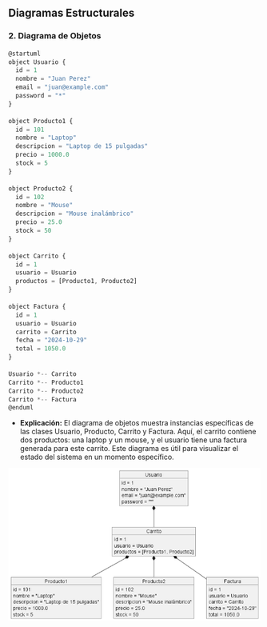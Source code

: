 ## Diagramas Estructurales

### 2. Diagrama de Objetos
```js
@startuml
object Usuario {
  id = 1
  nombre = "Juan Perez"
  email = "juan@example.com"
  password = "*"
}

object Producto1 {
  id = 101
  nombre = "Laptop"
  descripcion = "Laptop de 15 pulgadas"
  precio = 1000.0
  stock = 5
}

object Producto2 {
  id = 102
  nombre = "Mouse"
  descripcion = "Mouse inalámbrico"
  precio = 25.0
  stock = 50
}

object Carrito {
  id = 1
  usuario = Usuario
  productos = [Producto1, Producto2]
}

object Factura {
  id = 1
  usuario = Usuario
  carrito = Carrito
  fecha = "2024-10-29"
  total = 1050.0
}

Usuario *-- Carrito
Carrito *-- Producto1
Carrito *-- Producto2
Carrito *-- Factura
@enduml
```
- **Explicación:** El diagrama de objetos muestra instancias específicas de las clases Usuario, Producto, Carrito y Factura. Aquí, el carrito contiene dos productos: una laptop y un mouse, y el usuario tiene una factura generada para este carrito. Este diagrama es útil para visualizar el estado del sistema en un momento específico.

![Diagrama estatico](Diagrama-2.png)